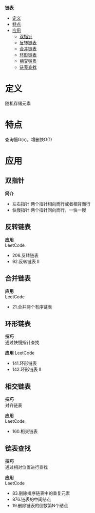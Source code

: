 **链表**
- [定义](#定义)
- [特点](#特点)
- [应用](#应用)
  - [双指针](#双指针)
  - [反转链表](#反转链表)
  - [合并链表](#合并链表)
  - [环形链表](#环形链表)
  - [相交链表](#相交链表)
  - [链表查找](#链表查找)

# 定义 #
随机存储元素

# 特点 #
查询慢O(n)，增删快O(1)
  
# 应用 #
## 双指针 ##
**简介**  
- 左右指针 两个指针相向而行或者相背而行
- 快慢指针 两个指针同向而行，一快一慢

## 反转链表 ##
**应用**  
LeetCode  
- 206.反转链表
- 92.反转链表 II
  
## 合并链表 ##
**应用**  
LeetCode
- 21.合并两个有序链表 

## 环形链表 ##
**技巧**  
通过快慢指针查找  

**应用**
LeetCode  
- 141.环形链表
- 142.环形链表 II

## 相交链表 ##
**技巧**  
对齐链表  

**应用**  
LeetCode
- 160.相交链表

## 链表查找 ##
**技巧**  
通过相对位置进行查找  

**应用**  
LeetCode
- 83.删除排序链表中的重复元素
- 876.链表的中间结点
- 19.删除链表的倒数第N个结点
